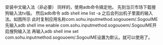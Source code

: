 安装中文输入法（非必要）
同样的，使用adb命令搞定他。
先到当贝市场下载搜狗输入法tv版。
然后adb命令 adb shell ime list -a
之后会列出机子里面的输入法。如图所示
此时复制应用名称com.sohu.inputmethod.sogouoem/.SogouIME
先输入adb shell ime enable com.sohu.inputmethod.sogouoem/.SogouIME开启搜狗输入法
再输入adb shell ime set com.sohu.inputmethod.sogouoem/.SogouIME设置为默认。就可以使用了。